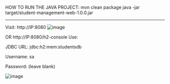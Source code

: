 HOW TO RUN THE JAVA PROJECT:
mvn clean package
java -jar target/student-management-web-1.0.0.jar
************************************************************************

Visit:
http://IP:8080
![image](https://github.com/user-attachments/assets/b3246272-07fe-4a2c-b151-80e04863d8ce)

OR
http://IP:8080/h2-console
Use:

JDBC URL: jdbc:h2:mem:studentsdb

Username: sa

Password: (leave blank)

![image](https://github.com/user-attachments/assets/02d99db3-6e1e-4997-aaac-409312d6ea35)



